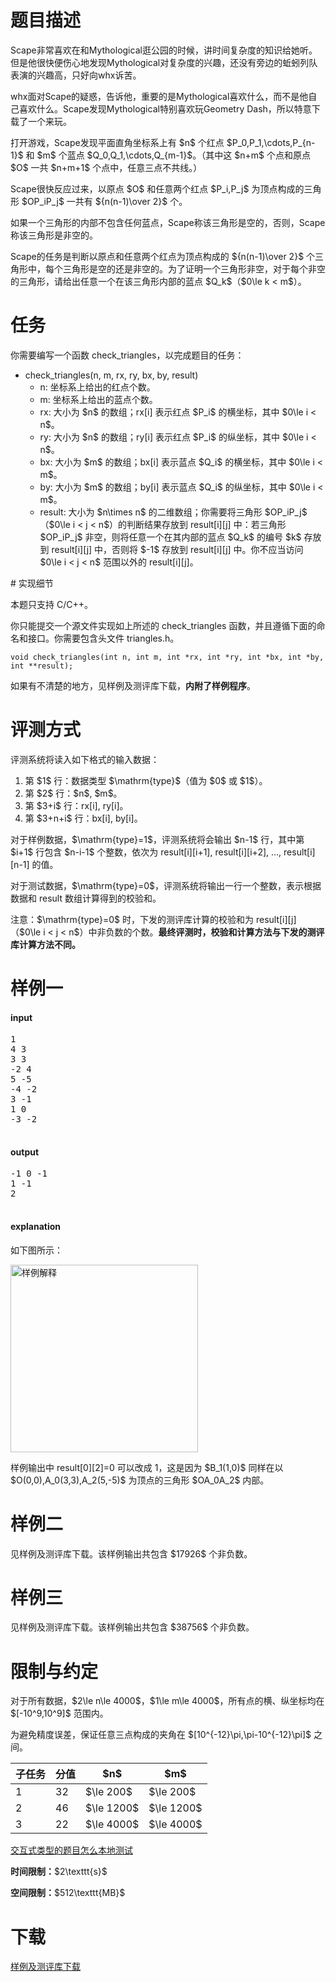 # 题目描述

<p>Scape非常喜欢在和Mythological逛公园的时候，讲时间复杂度的知识给她听。但是他很快便伤心地发现Mythological对复杂度的兴趣，还没有旁边的蚯蚓列队表演的兴趣高，只好向whx诉苦。</p>
<p>whx面对Scape的疑惑，告诉他，重要的是Mythological喜欢什么，而不是他自己喜欢什么。Scape发现Mythological特别喜欢玩Geometry Dash，所以特意下载了一个来玩。</p>
<p>打开游戏，Scape发现平面直角坐标系上有 $n$ 个红点 $P_0,P_1,\cdots,P_{n-1}$ 和 $m$ 个蓝点 $Q_0,Q_1,\cdots,Q_{m-1}$。（其中这 $n+m$ 个点和原点 $O$ 一共 $n+m+1$ 个点中，任意三点不共线。）</p>
<p>Scape很快反应过来，以原点 $O$ 和任意两个红点 $P_i,P_j$ 为顶点构成的三角形 $OP_iP_j$ 一共有 ${n(n-1)\over 2}$ 个。</p>
<p>如果一个三角形的内部不包含任何蓝点，Scape称该三角形是空的，否则，Scape称该三角形是非空的。</p>
<p>Scape的任务是判断以原点和任意两个红点为顶点构成的 ${n(n-1)\over 2}$ 个三角形中，每个三角形是空的还是非空的。为了证明一个三角形非空，对于每个非空的三角形，请给出任意一个在该三角形内部的蓝点 $Q_k$（$0\le k &lt; m$）。</p>

# 任务


<p>你需要编写一个函数 check_triangles，以完成题目的任务：</p>
<ul><li>check_triangles(n, m, rx, ry, bx, by, result)<ul><li>n: 坐标系上给出的红点个数。</li>
<li>m: 坐标系上给出的蓝点个数。</li>
<li>rx: 大小为 $n$ 的数组；rx[i] 表示红点 $P_i$ 的横坐标，其中 $0\le i &lt; n$。</li>
<li>ry: 大小为 $n$ 的数组；ry[i] 表示红点 $P_i$ 的纵坐标，其中 $0\le i &lt; n$。</li>
<li>bx: 大小为 $m$ 的数组；bx[i] 表示蓝点 $Q_i$ 的横坐标，其中 $0\le i &lt; m$。</li>
<li>by: 大小为 $m$ 的数组；by[i] 表示蓝点 $Q_i$ 的纵坐标，其中 $0\le i &lt; m$。</li>
<li>result: 大小为 $n\times n$ 的二维数组；你需要将三角形 $OP_iP_j$（$0\le i &lt; j &lt; n$）的判断结果存放到 result[i][j] 中：若三角形 $OP_iP_j$ 非空，则将任意一个在其内部的蓝点 $Q_k$ 的编号 $k$ 存放到 result[i][j] 中，否则将 $-1$ 存放到 result[i][j] 中。你不应当访问 $0\le i &lt; j &lt; n$ 范围以外的 result[i][j]。</li>
</ul></li>
</ul>
# 实现细节


<p>本题只支持 C/C++。</p>
<p>你只能提交一个源文件实现如上所述的 check_triangles 函数，并且遵循下面的命名和接口。你需要包含头文件 triangles.h。</p>
<pre><code class="sh_cpp">void check_triangles(int n, int m, int *rx, int *ry, int *bx, int *by, int **result);</code></pre>
<p>如果有不清楚的地方，见样例及测评库下载，<strong>内附了样例程序</strong>。</p>

# 评测方式


<p>评测系统将读入如下格式的输入数据：</p>
<ol><li>第 $1$ 行：数据类型 $\mathrm{type}$（值为 $0$ 或 $1$）。</li>
<li>第 $2$ 行：$n$, $m$。</li>
<li>第 $3+i$ 行：rx[i], ry[i]。</li>
<li>第 $3+n+i$ 行：bx[i], by[i]。</li>
</ol><p>对于样例数据，$\mathrm{type}=1$，评测系统将会输出 $n-1$ 行，其中第 $i+1$ 行包含 $n-i-1$ 个整数，依次为 result[i][i+1], result[i][i+2], ..., result[i][n-1] 的值。</p>
<p>对于测试数据，$\mathrm{type}=0$，评测系统将输出一行一个整数，表示根据数据和 result 数组计算得到的校验和。</p>
<p>注意：$\mathrm{type}=0$ 时，下发的测评库计算的校验和为 result[i][j]（$0\le i &lt; j &lt; n$）中非负数的个数。<strong>最终评测时，校验和计算方法与下发的测评库计算方法不同。</strong></p>

# 样例一


<h4>input</h4>
<pre>1
4 3
3 3
-2 4
5 -5
-4 -2
3 -1
1 0
-3 -2

</pre>

<h4>output</h4>
<pre>-1 0 -1
1 -1
2

</pre>

<h4>explanation</h4>
<p>如下图所示：</p>
<p><img class="img-responsive center-block" src="//img.uoj.ac/problem/326/326.png" alt="样例解释" width="300"/></p>
<p>样例输出中 result[0][2]=0 可以改成 1，这是因为 $B_1(1,0)$ 同样在以 $O(0,0),A_0(3,3),A_2(5,-5)$ 为顶点的三角形 $OA_0A_2$ 内部。</p>

# 样例二


<p>见样例及测评库下载。该样例输出共包含 $17926$ 个非负数。</p>

# 样例三


<p>见样例及测评库下载。该样例输出共包含 $38756$ 个非负数。</p>

# 限制与约定


<p>对于所有数据，$2\le n\le 4000$，$1\le m\le 4000$，所有点的横、纵坐标均在 $[-10^9,10^9]$ 范围内。</p>
<p>为避免精度误差，保证任意三点构成的夹角在 $[10^{-12}\pi,\pi-10^{-12}\pi]$ 之间。</p>
<div class="table-responsive">
 <table class="table table-bordered table-text-center table-vertical-middle"><thead><tr><th>子任务</th>
    <th>分值</th>
    <th>$n$</th>
    <th>$m$</th>
   </tr></thead><tbody><tr><td>1</td>
    <td>32</td>
    <td>$\le 200$</td>
    <td>$\le 200$</td>
   </tr><tr><td>2</td>
    <td>46</td>
    <td>$\le 1200$</td>
    <td>$\le 1200$</td>
   </tr><tr><td>3</td>
    <td>22</td>
    <td>$\le 4000$</td>
    <td>$\le 4000$</td>
   </tr></tbody></table></div>

<p><a href="/faq">交互式类型的题目怎么本地测试</a></p>
<p><strong>时间限制：</strong>$2\texttt{s}$</p>
<p><strong>空间限制：</strong>$512\texttt{MB}$</p>

# 下载


<p><a href="/download.php?type=problem&amp;id=326">样例及测评库下载</a></p>
